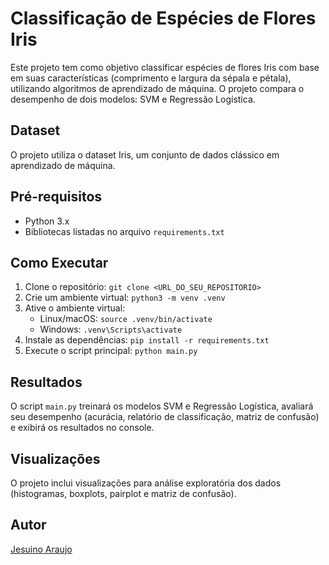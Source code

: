 # Classificação de Espécies de Flores Iris

Este projeto tem como objetivo classificar espécies de flores Iris com base em suas características (comprimento e largura da sépala e pétala), utilizando algoritmos de aprendizado de máquina.  O projeto compara o desempenho de dois modelos: SVM e Regressão Logística.

## Dataset

O projeto utiliza o dataset Iris, um conjunto de dados clássico em aprendizado de máquina.

## Pré-requisitos

* Python 3.x
* Bibliotecas listadas no arquivo `requirements.txt`

## Como Executar

1. Clone o repositório: `git clone <URL_DO_SEU_REPOSITORIO>`
2. Crie um ambiente virtual: `python3 -m venv .venv`
3. Ative o ambiente virtual:
    * Linux/macOS: `source .venv/bin/activate`
    * Windows: `.venv\Scripts\activate`
4. Instale as dependências: `pip install -r requirements.txt`
5. Execute o script principal: `python main.py`


## Resultados

O script `main.py` treinará os modelos SVM e Regressão Logística, avaliará seu desempenho (acurácia, relatório de classificação, matriz de confusão) e exibirá os resultados no console.

## Visualizações

O projeto inclui visualizações para análise exploratória dos dados (histogramas, boxplots, pairplot e matriz de confusão).

## Autor

[Jesuino Araujo](https://github.com/jesuino-araujo)
